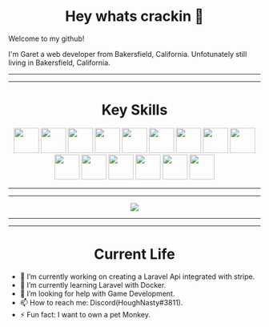 <link rel="stylesheet" href="style.css">

<h1 align="center">Hey whats crackin 👋</h1>
 <p>Welcome to my github!<p><i class="devicon-devicon-plain"></i>

 <p>I'm Garet a web developer from Bakersfield, California. Unfotunately still living in Bakersfield, California. <p>
 
<hr>
<hr>
 
 
 <h1 align="center">Key Skills</h1>

 <div align="center">
   <img src="https://cdn.jsdelivr.net/gh/devicons/devicon/icons/react/react-original.svg" width="50" height="50"/>
   <img src="https://cdn.jsdelivr.net/gh/devicons/devicon/icons/php/php-plain.svg" width="50" height="50"/>
   <img src="https://cdn.jsdelivr.net/gh/devicons/devicon/icons/wordpress/wordpress-original.svg" width="50" height="50"/>
   <img src="https://cdn.jsdelivr.net/gh/devicons/devicon/icons/figma/figma-original.svg" width="50" height="50"/>
   <img src="https://cdn.jsdelivr.net/gh/devicons/devicon/icons/css3/css3-original.svg" width="50" height="50"/>
   <img src="https://cdn.jsdelivr.net/gh/devicons/devicon/icons/html5/html5-original.svg" width="50" height="50"/>
   <img src="https://cdn.jsdelivr.net/gh/devicons/devicon/icons/sass/sass-original.svg" width="50" height="50" />
   <img src="https://cdn.jsdelivr.net/gh/devicons/devicon/icons/javascript/javascript-original.svg" width="50" height="50" />
   <img src="https://cdn.jsdelivr.net/gh/devicons/devicon/icons/typescript/typescript-original.svg" width="50" height="50"/>
   <img src="https://cdn.jsdelivr.net/gh/devicons/devicon/icons/bootstrap/bootstrap-original.svg" width="50" height="50"/>
   <img src="https://cdn.jsdelivr.net/gh/devicons/devicon/icons/git/git-plain-wordmark.svg" width="50" height="50"/>
   <img src="https://cdn.jsdelivr.net/gh/devicons/devicon/icons/nodejs/nodejs-original.svg" width="50" height="50" />
   <img src="https://cdn.jsdelivr.net/gh/devicons/devicon/icons/docker/docker-original-wordmark.svg" width="50" height="50"/>
   <img src="https://cdn.jsdelivr.net/gh/devicons/devicon/icons/threejs/threejs-original-wordmark.svg" width="50" height="50"/>
   <img src="https://cdn.jsdelivr.net/gh/devicons/devicon/icons/lua/lua-original-wordmark.svg" width="50" height="50"/>
 </div>

<hr>
<hr>

 <picture >
<source 
  srcset="https://github-readme-stats.vercel.app/api/top-langs/?username=garetshough14&show_icons=true&layout=compact&theme=dark"
  media="(prefers-color-scheme: dark)"
/>
<source
  srcset="https://github-readme-stats.vercel.app/api/top-langs/?username=garetshough14&show_icons=true&layout=compact"
  media="(prefers-color-scheme: light), (prefers-color-scheme: no-preference)"
/>
<div align="center">
<img src="https://github-readme-stats.vercel.app/api/top-langs/?username=garetshough14&layout=compact"  />
</div>
</picture>

 <hr>
 <hr>

<h1 align="center">Current Life</h1>
<div>
<ul>
  <li>🔭 I’m currently working on creating a Laravel Api integrated with stripe.</li>
  <li>🌱 I’m currently learning Laravel with Docker.</li>
  <li>🤔 I’m looking for help with Game Development.</li>
  <li>📫 How to reach me: Discord(HoughNasty#3811).</li>
  <li>⚡ Fun fact: I want to own a pet Monkey.</li>
</ul>
</div>


